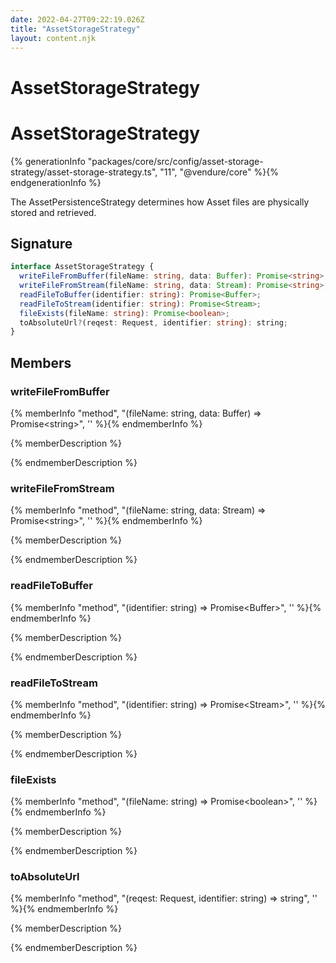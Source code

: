 ```yaml
---
date: 2022-04-27T09:22:19.026Z
title: "AssetStorageStrategy"
layout: content.njk
---
```

[comment]: <> (这个文件是从 PickerCC 源码中生，不要修改。请使用 "docs:build" 脚本命令生成。)

# AssetStorageStrategy


# AssetStorageStrategy

{% generationInfo "packages/core/src/config/asset-storage-strategy/asset-storage-strategy.ts", "11", "@vendure/core" %}{% endgenerationInfo %}

The AssetPersistenceStrategy determines how Asset files are physically stored
and retrieved.

## Signature

```typescript
interface AssetStorageStrategy {
  writeFileFromBuffer(fileName: string, data: Buffer): Promise<string>;
  writeFileFromStream(fileName: string, data: Stream): Promise<string>;
  readFileToBuffer(identifier: string): Promise<Buffer>;
  readFileToStream(identifier: string): Promise<Stream>;
  fileExists(fileName: string): Promise<boolean>;
  toAbsoluteUrl?(reqest: Request, identifier: string): string;
}
```
## Members

### writeFileFromBuffer

{% memberInfo "method", "(fileName: string, data: Buffer) => Promise&#60;string&#62;", '' %}{% endmemberInfo %}

{% memberDescription %}

            

{% endmemberDescription %}

### writeFileFromStream

{% memberInfo "method", "(fileName: string, data: Stream) => Promise&#60;string&#62;", '' %}{% endmemberInfo %}

{% memberDescription %}

            

{% endmemberDescription %}

### readFileToBuffer

{% memberInfo "method", "(identifier: string) => Promise&#60;Buffer&#62;", '' %}{% endmemberInfo %}

{% memberDescription %}

            

{% endmemberDescription %}

### readFileToStream

{% memberInfo "method", "(identifier: string) => Promise&#60;Stream&#62;", '' %}{% endmemberInfo %}

{% memberDescription %}

            

{% endmemberDescription %}

### fileExists

{% memberInfo "method", "(fileName: string) => Promise&#60;boolean&#62;", '' %}{% endmemberInfo %}

{% memberDescription %}

            

{% endmemberDescription %}

### toAbsoluteUrl

{% memberInfo "method", "(reqest: Request, identifier: string) => string", '' %}{% endmemberInfo %}

{% memberDescription %}

            

{% endmemberDescription %}



